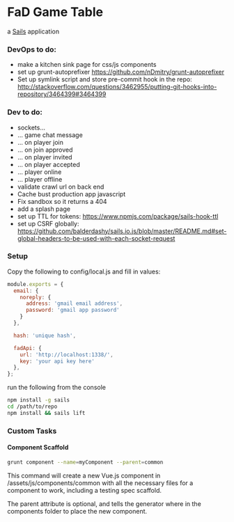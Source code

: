 # FaD Game Table

a [Sails](http://sailsjs.org) application

### DevOps to do:

 - make a kitchen sink page for css/js components
 - set up grunt-autoprefixer https://github.com/nDmitry/grunt-autoprefixer
 - Set up symlink script and store pre-commit hook in the repo: http://stackoverflow.com/questions/3462955/putting-git-hooks-into-repository/3464399#3464399

### Dev to do:

 - sockets...
 - ... game chat message
 - ... on player join
 - ... on join approved
 - ... on player invited
 - ... on player accepted
 - ... player online
 - ... player offline
 - validate crawl url on back end
 - Cache bust production app javascript
 - Fix sandbox so it returns a 404
 - add a splash page
 - set up TTL for tokens: https://www.npmjs.com/package/sails-hook-ttl
 - set up CSRF globally: https://github.com/balderdashy/sails.io.js/blob/master/README.md#set-global-headers-to-be-used-with-each-socket-request

### Setup

Copy the following to config/local.js and fill in values:

```javascript
module.exports = {
  email: {
    noreply: {
      address: 'gmail email address',
      password: 'gmail app password'
    }
  },

  hash: 'unique hash',

  fadApi: {
    url: 'http://localhost:1338/',
    key: 'your api key here'
  },
};
```

run the following from the console


```bash
npm install -g sails
cd /path/to/repo
npm install && sails lift
```

### Custom Tasks

#### Component Scaffold

```bash
grunt component --name=myComponent --parent=common
```

This command will create a new Vue.js component in /assets/js/components/common with all the necessary files for a component to work, including a testing spec scaffold.

The parent attribute is optional, and tells the generator where in the components folder to place the new component.
